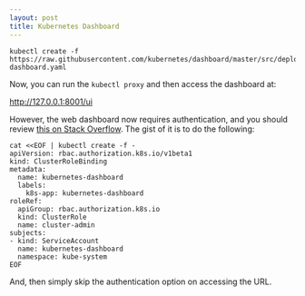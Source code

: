 ```yaml
---
layout: post
title: Kubernetes Dashboard
---
```


```
kubectl create -f https://raw.githubusercontent.com/kubernetes/dashboard/master/src/deploy/recommended/kubernetes-dashboard.yaml
```

Now, you can run the `kubectl proxy` and then access the dashboard at:

http://127.0.0.1:8001/ui

However, the web dashboard now requires authentication, and you should review
[this on Stack Overflow](https://stackoverflow.com/questions/46664104/how-to-sign-in-kubernetes-dashboard). 
The gist of it is to do the following:

```
cat <<EOF | kubectl create -f -
apiVersion: rbac.authorization.k8s.io/v1beta1
kind: ClusterRoleBinding
metadata:
  name: kubernetes-dashboard
  labels:
    k8s-app: kubernetes-dashboard
roleRef:
  apiGroup: rbac.authorization.k8s.io
  kind: ClusterRole
  name: cluster-admin
subjects:
- kind: ServiceAccount
  name: kubernetes-dashboard
  namespace: kube-system
EOF
```

And, then simply skip the authentication option on accessing the URL.
